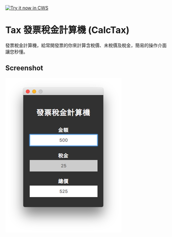 <a target="_blank" href="https://chrome.google.com/webstore/detail/ggbnbgaaglplcamgbekangeideacjnnj">![Try it now in CWS](https://raw.github.com/GoogleChrome/chrome-app-samples/master/tryitnowbutton.png "Click here to install this sample from the Chrome Web Store")</a>


# Tax 發票稅金計算機 (CalcTax)

發票稅金計算機，給常開發票的你來計算含稅價、未稅價及稅金，簡易的操作介面讓您秒懂。
     
## Screenshot
![screenshot](https://raw.githubusercontent.com/dreamerhyde/CalcTax/master/assets/screenshot_362x484.png)

